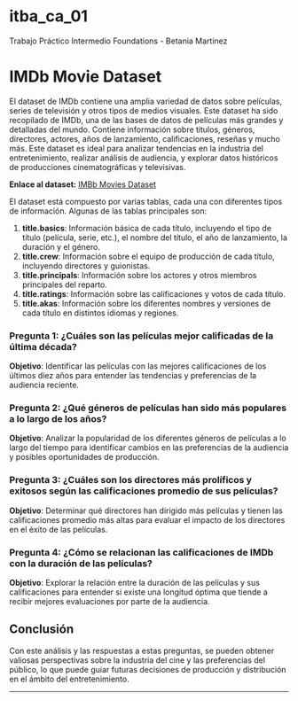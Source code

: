 # itba_ca_01
Trabajo Práctico Intermedio Foundations - Betania Martinez

# IMDb Movie Dataset

El dataset de IMDb contiene una amplia variedad de datos sobre películas, series de televisión y otros tipos de medios visuales. Este dataset ha sido recopilado de IMDb, una de las bases de datos de películas más grandes y detalladas del mundo. Contiene información sobre títulos, géneros, directores, actores, años de lanzamiento, calificaciones, reseñas y mucho más. Este dataset es ideal para analizar tendencias en la industria del entretenimiento, realizar análisis de audiencia, y explorar datos históricos de producciones cinematográficas y televisivas.


**Enlace al dataset:** [IMBb Movies Dataset](https://www.kaggle.com/datasets/ashirwadsangwan/imdb-dataset)

El dataset está compuesto por varias tablas, cada una con diferentes tipos de información. Algunas de las tablas principales son:

1. **title.basics**: Información básica de cada título, incluyendo el tipo de título (película, serie, etc.), el nombre del título, el año de lanzamiento, la duración y el género.
2. **title.crew**: Información sobre el equipo de producción de cada título, incluyendo directores y guionistas.
3. **title.principals**: Información sobre los actores y otros miembros principales del reparto.
4. **title.ratings**: Información sobre las calificaciones y votos de cada título.
5. **title.akas**: Información sobre los diferentes nombres y versiones de cada título en distintos idiomas y regiones.

### Pregunta 1: ¿Cuáles son las películas mejor calificadas de la última década?

**Objetivo**: Identificar las películas con las mejores calificaciones de los últimos diez años para entender las tendencias y preferencias de la audiencia reciente.

### Pregunta 2: ¿Qué géneros de películas han sido más populares a lo largo de los años?

**Objetivo**: Analizar la popularidad de los diferentes géneros de películas a lo largo del tiempo para identificar cambios en las preferencias de la audiencia y posibles oportunidades de producción.

### Pregunta 3: ¿Cuáles son los directores más prolíficos y exitosos según las calificaciones promedio de sus películas?

**Objetivo**: Determinar qué directores han dirigido más películas y tienen las calificaciones promedio más altas para evaluar el impacto de los directores en el éxito de las películas.

### Pregunta 4: ¿Cómo se relacionan las calificaciones de IMDb con la duración de las películas?

**Objetivo**: Explorar la relación entre la duración de las películas y sus calificaciones para entender si existe una longitud óptima que tiende a recibir mejores evaluaciones por parte de la audiencia.


## Conclusión

Con este análisis y las respuestas a estas preguntas, se pueden obtener valiosas perspectivas sobre la industria del cine y las preferencias del público, lo que puede guiar futuras decisiones de producción y distribución en el ámbito del entretenimiento.


---


